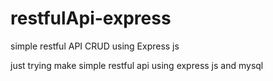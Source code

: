 # restfulApi-express
simple restful API CRUD using Express js

just trying make simple restful api using express js and mysql